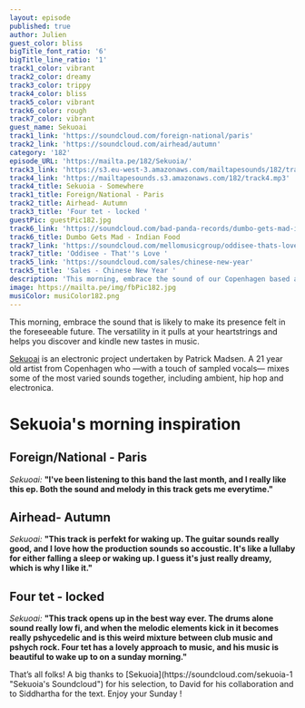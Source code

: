 ```yaml
---
layout: episode
published: true
author: Julien
guest_color: bliss
bigTitle_font_ratio: '6'
bigTitle_line_ratio: '1'
track1_color: vibrant
track2_color: dreamy
track3_color: trippy
track4_color: bliss
track5_color: vibrant
track6_color: rough
track7_color: vibrant
guest_name: Sekuoai
track1_link: 'https://soundcloud.com/foreign-national/paris'
track2_link: 'https://soundcloud.com/airhead/autumn'
category: '182'
episode_URL: 'https://mailta.pe/182/Sekuoia/'
track3_link: 'https://s3.eu-west-3.amazonaws.com/mailtapesounds/182/track3.mp3'
track4_link: 'https://mailtapesounds.s3.amazonaws.com/182/track4.mp3'
track4_title: Sekuoia - Somewhere
track1_title: Foreign/National - Paris
track2_title: Airhead- Autumn
track3_title: 'Four tet - locked '
guestPic: guestPic182.jpg
track6_link: 'https://soundcloud.com/bad-panda-records/dumbo-gets-mad-indian-food'
track6_title: Dumbo Gets Mad - Indian Food
track7_link: 'https://soundcloud.com/mellomusicgroup/oddisee-thats-love'
track7_title: 'Oddisee - That''s Love '
track5_link: 'https://soundcloud.com/sales/chinese-new-year'
track5_title: 'Sales - Chinese New Year '
description: 'This morning, embrace the sound of our Copenhagen based artist : Sekuoia.'
image: https://mailta.pe/img/fbPic182.jpg
musiColor: musiColor182.png
---
```


<p id="introduction">This morning, embrace the sound that is likely to make its presence felt in the foreseeable future. The versatility in it pulls at your heartstrings and helps you discover and kindle new tastes in music.</p>

[Sekuoai](https://www.facebook.com/sekuoia "Sekuoai's Facebook") is an electronic project undertaken by Patrick Madsen. A 21 year old artist from Copenhagen who —with a touch of sampled vocals— mixes some of the most varied sounds together, including ambient, hip hop and electronica.

# Sekuoia's morning inspiration

## Foreign/National - Paris
_Sekuoai:_ **"**I've been listening to this band the last month, and I really like this ep. Both the sound and melody in this track gets me everytime.**"**

## Airhead- Autumn
_Sekuoai:_ **"**This track is perfekt for waking up. The guitar sounds really good, and I love how the production sounds so accoustic. It's like a lullaby for either falling a sleep or waking up. I guess it's just really dreamy, which is why I like it.**"**

## Four tet - locked
_Sekuoai:_ **"**This track opens up in the best way ever. The drums alone sound really low fi, and when the melodic elements kick in it becomes really pshycedelic and is this weird mixture between club music and pshych rock. Four tet has a lovely approach to music, and his music is beautiful to wake up to on a sunday morning.**"**

 
<p id="outroduction">
That’s all folks! A big thanks to [Sekuoia](https://soundcloud.com/sekuoia-1 "Sekuoia's Soundcloud") for his selection, to David for his collaboration and to Siddhartha for the text.
Enjoy your Sunday ! </p>
